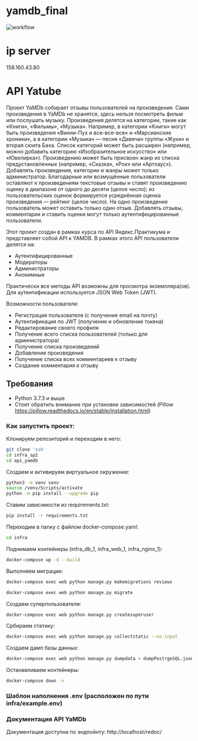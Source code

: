 # yamdb_final
![workflow](https://github.com/Amelchenko-Nikita/yamdb_final/actions/workflows/yamdb_workflow.yml/badge.svg?branch=master&event=push)

# ip server
158.160.43.80

# API Yatube

Проект YaMDb собирает отзывы пользователей на произведения. Сами произведения в YaMDb не хранятся, здесь нельзя посмотреть фильм или послушать музыку.
Произведения делятся на категории, такие как «Книги», «Фильмы», «Музыка». Например, в категории «Книги» могут быть произведения «Винни-Пух и все-все-все» и «Марсианские хроники», а в категории «Музыка» — песня «Давеча» группы «Жуки» и вторая сюита Баха. Список категорий может быть расширен (например, можно добавить категорию «Изобразительное искусство» или «Ювелирка»).
Произведению может быть присвоен жанр из списка предустановленных (например, «Сказка», «Рок» или «Артхаус»).
Добавлять произведения, категории и жанры может только администратор.
Благодарные или возмущённые пользователи оставляют к произведениям текстовые отзывы и ставят произведению оценку в диапазоне от одного до десяти (целое число); из пользовательских оценок формируется усреднённая оценка произведения — рейтинг (целое число). На одно произведение пользователь может оставить только один отзыв.
Добавлять отзывы, комментарии и ставить оценки могут только аутентифицированные пользователи.

Этот проект создан в рамках курса по API Яндекс.Практикума и представляет собой API к YAMDB. В рамках этого API пользователи делятся на:

+ Аутентифицированные
+ Модераторы
+ Администраторы
+ Анонимные

Практически все методы API возможны для просмотра экземпляра(ов). Для аутентификации используется JSON Web Token (JWT).

Возможности пользователя:

+ Регистрация пользователя (с получение email на почту)
+ Аутентификация по JWT (получение и обновление токена)
+ Редактирование своего профиля
+ Получение всего списка пользователей (только для администратора)
+ Получение списка произведений
+ Добавление произведения
+ Получение списка всех комментариев к отзыву
+ Создание комментария к отзыву

## Требования

+ Python 3.7.3 и выше
+ Стоит обратить внимание при установке зависимостей (Pillow <https://pillow.readthedocs.io/en/stable/installation.html>)

### Как запустить проект:
Клонируем репозиторий и переходим в него:
```bash
git clone 'ssh'
cd infra_sp2
cd api_yamdb
```

Создаем и активируем виртуальное окружение:
```bash
python3 -m venv venv
source /venv/Scripts/activate
python -m pip install --upgrade pip
```

Ставим зависимости из requirements.txt:
```bash
pip install -r requirements.txt
```

Переходим в папку с файлом docker-compose.yaml:
```bash
cd infra
```

Поднимаем контейнеры (infra_db_1, infra_web_1, infra_nginx_1):
```bash
docker-compose up -d --build
```

Выполняем миграции:
```bash
docker-compose exec web python manage.py makemigrations reviews
```
```bash
docker-compose exec web python manage.py migrate
```

Создаем суперпользователя:
```bash
docker-compose exec web python manage.py createsuperuser
```

Србираем статику:
```bash
docker-compose exec web python manage.py collectstatic --no-input
```

Создаем дамп базы данных:
```bash
docker-compose exec web python manage.py dumpdata > dumpPostrgeSQL.json
```

Останавливаем контейнеры:
```bash
docker-compose down -v
```
### Шаблон наполнения .env (расположен по пути infra/example.env)

### Документация API YaMDb
Документация доступна по эндпойнту: http://localhost/redoc/
